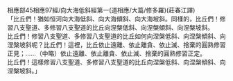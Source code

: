 相應部45相應97經/向大海低斜經第一(道相應/大篇/修多羅)(莊春江譯)  
「比丘們！猶如恒河向大海低斜、向大海傾斜、向大海坡斜。同樣的，比丘們！修習八支聖道、多修習八支聖道的比丘向涅槃低斜、向涅槃傾斜、向涅槃坡斜。  
比丘們！修習八支聖道、多修習八支聖道的比丘如何向涅槃低斜、向涅槃傾斜、向涅槃坡斜呢？比丘們！這裡，比丘依止遠離、依止離貪、依止滅、捨棄的圓熟修習正見；……（中略）依止遠離、依止離貪、依止滅、捨棄的圓熟修習正定。  
比丘們！這樣修習八支聖道、多修習八支聖道的比丘向涅槃低斜、向涅槃傾斜、向涅槃坡斜。」  
  
  
